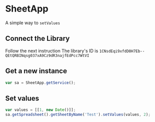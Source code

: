 # SheetApp
A simple way to `setValues`

## Connect the Library
Follow the next instruction
The library's ID is `1CNsdEqi9xfdD0H7Eb--QEtQRBINqsg037xA9Cz9dR3najfEdPcc7WtVI`

## Get a new instance
```js
var sa = SheetApp.getService();
```

## Set values
```js
var values = [[1, new Date()]];
sa.getSpreadsheet().getSheetByName('Test').setValues(values, 2);
```